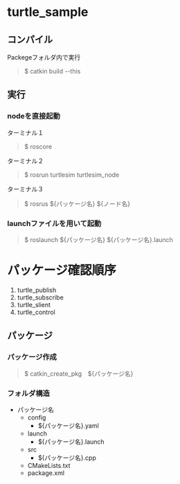 # turtle_sample

## コンパイル
Packegeフォルダ内で実行
> $ catkin build --this

## 実行
### nodeを直接起動
ターミナル１
> $ roscore
> 
ターミナル２
>$ rosrun turtlesim turtlesim_node
>
ターミナル３
> $ rosrus ${パッケージ名} ${ノード名}

### launchファイルを用いて起動
> $ roslaunch ${パッケージ名} ${パッケージ名}.launch

# パッケージ確認順序
1. turtle_publish
3. turtle_subscribe
4. turtle_slient
5. turtle_control

## パッケージ
### パッケージ作成
> $ catkin_create_pkg　${パッケージ名}

### フォルダ構造
* パッケージ名
    * config
        * ${パッケージ名}.yaml
    * launch
        * ${パッケージ名}.launch
    * src
        * ${パッケージ名}.cpp
    * CMakeLists.txt
    * package.xml
